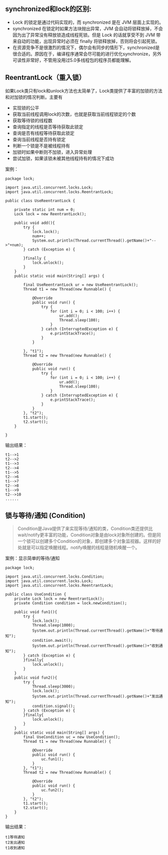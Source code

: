 ## synchronized和lock的区别:
+ Lock 的锁定是通过代码实现的，而 synchronized 是在 JVM 层面上实现的。
+ synchronized 在锁定时如果方法块抛出异常，JVM 会自动将锁释放掉，不会因为出了异常没有释放锁造成线程死锁。但是 Lock 的话就享受不到 JVM 带来自动的功能，出现异常时必须在 finally 将锁释放掉，否则将会引起死锁。
+ 在资源竞争不是很激烈的情况下，偶尔会有同步的情形下，synchronized是很合适的。原因在于，编译程序通常会尽可能的进行优化synchronize，另外可读性非常好，不管用没用过5.0多线程包的程序员都能理解。
## ReentrantLock（重入锁）
如果Lock类只有lock和unlock方法也太简单了，Lock类提供了丰富的加锁的方法和对加锁的情况判断。主要有
+ 实现锁的公平
+ 获取当前线程调用lock的次数，也就是获取当前线程锁定的个数
+ 获取等待锁的线程数
+ 查询指定的线程是否等待获取此锁定
+ 查询是否有线程等待获取此锁定
+ 查询当前线程是否持有锁定
+ 判断一个锁是不是被线程持有
+ 加锁时如果中断则不加锁，进入异常处理
+ 尝试加锁，如果该锁未被其他线程持有的情况下成功

案例：
```
package lock;

import java.util.concurrent.locks.Lock;
import java.util.concurrent.locks.ReentrantLock;

public class UseReentrantLock {
	
	private static int num = 0;
	Lock lock = new ReentrantLock();
	
	public void add(){
		try {
			lock.lock();
			num++;
			System.out.println(Thread.currentThread().getName()+"-->"+num);
		} catch (Exception e) {
			
		}finally {
			lock.unlock();
		}
	}
	public static void main(String[] args) {

		final UseReentrantLock ur = new UseReentrantLock();
		Thread t1 = new Thread(new Runnable() {

			@Override
			public void run() {
				try {
					for (int i = 0; i < 100; i++) {
						ur.add();
						Thread.sleep(100);
					}
				} catch (InterruptedException e) {
					e.printStackTrace();
				}
			}

		}, "t1");
		Thread t2 = new Thread(new Runnable() {

			@Override
			public void run() {
				try {
					for (int i = 0; i < 100; i++) {
						ur.add();
						Thread.sleep(100);
					}
				} catch (InterruptedException e) {
					e.printStackTrace();
				}
			}
		}, "t2");
		t1.start();
		t2.start();
	}

}
```
输出结果：
```
t1-->1
t2-->2
t1-->3
t2-->4
t1-->5
t2-->6
t1-->7
t2-->8
t1-->9
t2-->10
......
```
## 锁与等待/通知 (Condition)
>Condition是Java提供了来实现等待/通知的类，Condition类还提供比wait/notify更丰富的功能，Condition对象是由lock对象所创建的。但是同一个锁可以创建多个Condition的对象，即创建多个对象监视器。这样的好处就是可以指定唤醒线程。notify唤醒的线程是随机唤醒一个。

案例：显示简单的等待/通知
```
package lock;

import java.util.concurrent.locks.Condition;
import java.util.concurrent.locks.Lock;
import java.util.concurrent.locks.ReentrantLock;

public class UseCondition {
	private Lock lock = new ReentrantLock();
	private Condition condition = lock.newCondition();

	public void fun1(){
		try {
			lock.lock();
			Thread.sleep(1000);
			System.out.println(Thread.currentThread().getName()+"等待通知");
			condition.await();
			System.out.println(Thread.currentThread().getName()+"收到通知");
		} catch (Exception e) {
		}finally{
			lock.unlock();
		}
	}
	public void fun2(){
		try {	
			Thread.sleep(3000);
			lock.lock();		
			System.out.println(Thread.currentThread().getName()+"发出通知");
			condition.signal();
		} catch (Exception e) {
		}finally{
			lock.unlock();
		}
	}
	public static void main(String[] args) {
		final UseCondition uc = new UseCondition();
		Thread t1 = new Thread(new Runnable() {
			
			@Override
			public void run() {
				uc.fun1();
			}
		}, "t1");
		Thread t2 = new Thread(new Runnable() {

			@Override
			public void run() {
				uc.fun2();
			}
		}, "t2");
		t1.start();
		t2.start();
	}
}
```
输出结果：
```
t1等待通知
t2发出通知
t1收到通知
```

